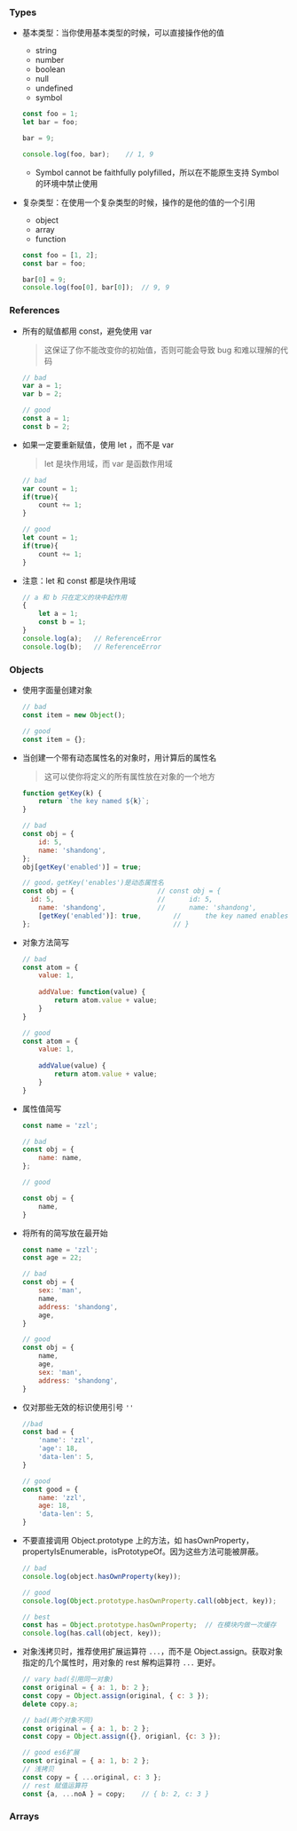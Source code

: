 ### Types

- 基本类型：当你使用基本类型的时候，可以直接操作他的值

  - string
  - number
  - boolean
  - null
  - undefined
  - symbol

  ```javascript
  const foo = 1;
  let bar = foo;
  
  bar = 9;
  
  console.log(foo, bar);	// 1, 9
  ```

  - Symbol cannot be faithfully polyfilled，所以在不能原生支持 Symbol 的环境中禁止使用

- 复杂类型：在使用一个复杂类型的时候，操作的是他的值的一个引用

  - object
  - array
  - function

  ```javascript
  const foo = [1, 2];
  const bar = foo;
  
  bar[0] = 9;
  console.log(foo[0], bar[0]);	// 9, 9
  ```

### References

- 所有的赋值都用 const，避免使用 var

  > 这保证了你不能改变你的初始值，否则可能会导致 bug 和难以理解的代码

  ```javascript
  // bad
  var a = 1;
  var b = 2;
  
  // good
  const a = 1;
  const b = 2;
  ```

- 如果一定要重新赋值，使用 let ，而不是 var

  > let 是块作用域，而 var 是函数作用域

  ```javascript
  // bad
  var count = 1;
  if(true){
      count += 1;
  }
  
  // good
  let count = 1;
  if(true){
      count += 1;
  }
  ```

- 注意：let 和 const 都是块作用域

  ```javascript
  // a 和 b 只在定义的块中起作用
  {
      let a = 1;
      const b = 1;
  }
  console.log(a);	// ReferenceError
  console.log(b);	// ReferenceError
  ```

### Objects

- 使用字面量创建对象

  ```javascript
  // bad
  const item = new Object();
  
  // good
  const item = {};
  ```

- 当创建一个带有动态属性名的对象时，用计算后的属性名

  > 这可以使你将定义的所有属性放在对象的一个地方

  ```javascript
  function getKey(k) {
      return `the key named ${k}`;
  }
  
  // bad
  const obj = {
      id: 5,
      name: 'shandong',
  };
  obj[getKey('enabled')] = true;
  
  // good，getKey('enables')是动态属性名
  const obj = {						// const obj = {
  	id: 5,							// 		id: 5,
      name: 'shandong',				//		name: 'shandong',
      [getKey('enabled')]: true,		//		the key named enables: true
  };									// }
  ```

- 对象方法简写

  ```javascript
  // bad
  const atom = {
      value: 1,
      
      addValue: function(value) {
          return atom.value + value;
      }
  }
  
  // good
  const atom = {
      value: 1,
      
      addValue(value) {
          return atom.value + value;
      }
  }
  ```

- 属性值简写

  ```javascript
  const name = 'zzl';
  
  // bad
  const obj = {
      name: name,
  };
  
  // good
  
  const obj = {
      name,
  }
  ```

- 将所有的简写放在最开始

  ```javascript
  const name = 'zzl';
  const age = 22;
  
  // bad
  const obj = {
      sex: 'man',
      name,
      address: 'shandong',
      age,
  }
  
  // good
  const obj = {
      name,
      age,
      sex: 'man',
      address: 'shandong',
  }
  ```

- 仅对那些无效的标识使用引号 `''`

  ```javascript
  //bad
  const bad = {
      'name': 'zzl',
      'age': 18,
      'data-len': 5,
  }
  
  // good
  const good = {
      name: 'zzl',
      age: 18,
      'data-len': 5,
  }
  ```

- 不要直接调用 Object.prototype 上的方法，如 hasOwnProperty，propertyIsEnumerable，isPrototypeOf。因为这些方法可能被屏蔽。

  ```javascript
  // bad
  console.log(object.hasOwnProperty(key));
  
  // good
  console.log(Object.prototype.hasOwnProperty.call(obbject, key));
  
  // best
  const has = Object.prototype.hasOwnProperty;	// 在模块内做一次缓存
  console.log(has.call(object, key));
  ```

- 对象浅拷贝时，推荐使用扩展运算符 `...`，而不是 Object.assign。获取对象指定的几个属性时，用对象的 rest 解构运算符 `...` 更好。

  ```javascript
  // vary bad(引用同一对象)
  const original = { a: 1, b: 2 };
  const copy = Object.assign(original, { c: 3 });
  delete copy.a;
  
  // bad(两个对象不同)
  const original = { a: 1, b: 2 };
  const copy = Object.assign({}, origianl, {c: 3 });
  
  // good es6扩展
  const original = { a: 1, b: 2 };
  // 浅拷贝
  const copy = { ...original, c: 3 };
  // rest 赋值运算符
  const {a, ...noA } = copy;	// { b: 2, c: 3 }
  ```

### Arrays











































